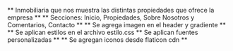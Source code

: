 ** Inmobiliaria que nos muestra las distintas propiedades que ofrece la empresa **
** Secciones: Inicio, Propiedades, Sobre Nosotros y Comentarios, Contacto **
** Se agrega imagen en el header y gradiente **
** Se aplican estilos en el archivo estilo.css
** Se aplican fuentes personalizadas ** 
** Se agregan iconos desde flaticon cdn **
